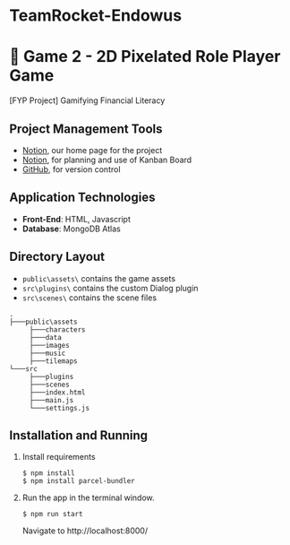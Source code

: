 # TeamRocket-Endowus

# 🧍 Game 2 - 2D Pixelated Role Player Game
[FYP Project] Gamifying Financial Literacy

## Project Management Tools
- [Notion](https://www.notion.so/ng-pei-ming-jessie/cae11da24f9b47fc8738f7269b502b21?v=f755af39ebeb41089265afdd109d7d98), our home page for the project
- [Notion](https://www.notion.so/ng-pei-ming-jessie/846cc0d09da74884a65581b2b1b7fc0b?v=55f27f5d83094e9484e1b6ef67bdcb02), for planning and use of Kanban Board
- [GitHub](https://github.com/Elginrspx/TeamRocket-Endowus), for version control

## Application Technologies
- **Front-End**: HTML, Javascript
- **Database**: MongoDB Atlas

## Directory Layout
- `public\assets\` contains the game assets
- `src\plugins\` contains the custom Dialog plugin
- `src\scenes\` contains the scene files

```
.
├───public\assets
     ├───characters
     ├───data
     ├───images
     ├───music
     ├───tilemaps
└───src
     ├───plugins
     ├───scenes
     ├───index.html
     ├───main.js
     └───settings.js
```

## Installation and Running
1. Install requirements 
   ```
   $ npm install
   $ npm install parcel-bundler
   ```
2. Run the app in the terminal window.
   ```
   $ npm run start
   ```
   Navigate to http://localhost:8000/
   

   
